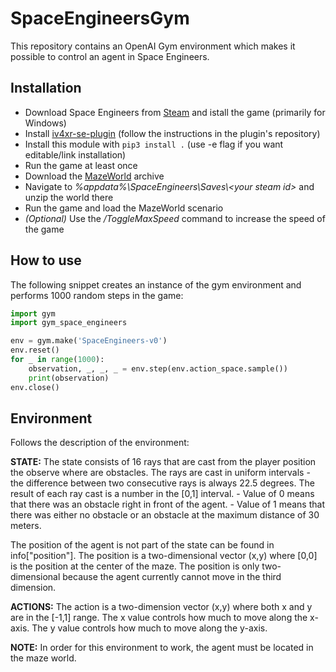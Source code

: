 # SpaceEngineersGym

This repository contains an OpenAI Gym environment which makes it possible to control an agent in Space Engineers.

## Installation

- Download Space Engineers from [Steam](https://store.steampowered.com/app/244850/Space_Engineers/) and istall the game (primarily for Windows)
- Install [iv4xr-se-plugin](https://github.com/GoodAI/iv4xr-se-plugin) (follow the instructions in the plugin's repository)
- Install this module with `pip3 install .` (use -e flag if you want editable/link installation)
- Run the game at least once
- Download the [MazeWorld](https://drive.google.com/file/d/1He_0VkAvJpaqVyoYlTZZEn0TytRpU8mm/view?usp=sharing) archive
- Navigate to *%appdata%\SpaceEngineers\Saves\\<your steam id\>* and unzip the world there
- Run the game and load the MazeWorld scenario
- *(Optional)* Use the */ToggleMaxSpeed* command to increase the speed of the game

## How to use

The following snippet creates an instance of the gym environment and performs 1000 random steps in the game:

```python
import gym
import gym_space_engineers

env = gym.make('SpaceEngineers-v0')
env.reset()
for _ in range(1000):
    observation, _, _, _ = env.step(env.action_space.sample())
    print(observation)
env.close()
```

## Environment

Follows the description of the environment:

**STATE:**
The state consists of 16 rays that are cast from the player position the observe where are obstacles.
The rays are cast in uniform intervals - the difference between two consecutive rays is always 22.5 degrees.
The result of each ray cast is a number in the [0,1] interval.
    - Value of 0 means that there was an obstacle right in front of the agent.
    - Value of 1 means that there was either no obstacle or an obstacle at the maximum distance of 30 meters.

The position of the agent is not part of the state can be found in info["position"].
The position is a two-dimensional vector (x,y) where [0,0] is the position at the center of the maze.
The position is only two-dimensional because the agent currently cannot move in the third dimension.

**ACTIONS:**
The action is a two-dimension vector (x,y) where both x and y are in the [-1,1] range.
The x value controls how much to move along the x-axis.
The y value controls how much to move along the y-axis.

**NOTE:**
In order for this environment to work, the agent must be located in the maze world.
